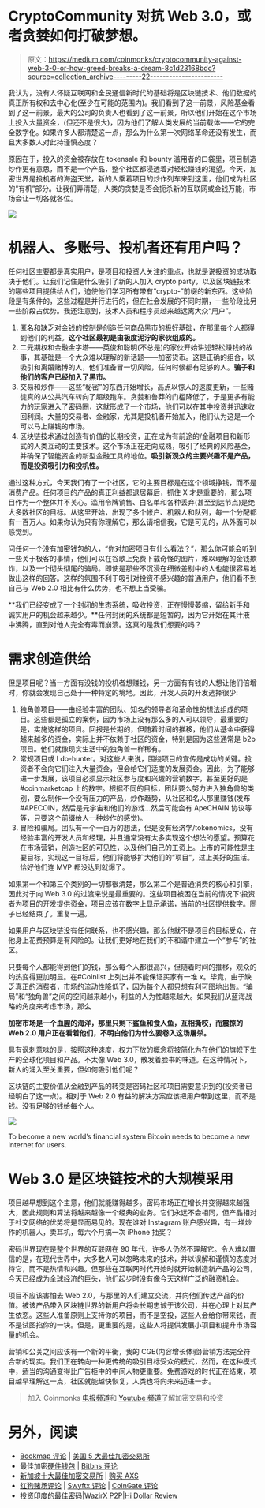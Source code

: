 # CryptoCommunity 对抗 Web 3.0，或者贪婪如何打破梦想。

> 原文：<https://medium.com/coinmonks/cryptocommunity-against-web-3-0-or-how-greed-breaks-a-dream-8c1d23168bdc?source=collection_archive---------22----------------------->

我认为，没有人怀疑互联网和全民通信新时代的基础将是区块链技术、他们数据的真正所有权和去中心化(至少在可能的范围内)。我们看到了这一前景，风险基金看到了这一前景，最大的公司的负责人也看到了这一前景，所以他们开始在这个市场上投入大量资金，(但还不是很大)，因为他们了解人类发展的当前载体——它的完全数字化。如果许多人都清楚这一点，那么为什么第一次网络革命还没有发生，而且大多数人对此持谨慎态度？

原因在于，投入的资金被存放在 tokensale 和 bounty 滥用者的口袋里，项目制造炒作更有意思，而不是一个产品，整个社区都浸透着对轻松赚钱的渴望。今天，加密世界是投机者的海盗天堂，新的人乘着项目的炒作列车来到这里，他们成为社区的“有机”部分。让我们弄清楚，人类的贪婪是否会扼杀新的互联网或金钱万能，市场会让一切各就各位。

![](img/bb53b392b65a8f4741f957544657cb1e.png)

# **机器人、多账号、投机者还有用户吗？**

任何社区主要都是真实用户，是项目和投资人关注的重点，也就是说投资的成功取决于他们。让我们记住是什么吸引了新的人加入 crypto party，以及区块链技术的哪些项目提供给人们，迫使他们学习所有带有“crypto-”前缀的新东西。这些阶段是有条件的，这些过程是并行进行的，但在社会发展的不同时期，一些阶段比另一些阶段占优势。我还注意到，技术人员和程序员越来越远离大众“用户”。

1.  匿名和缺乏对金钱的控制是创造任何商品黑市的极好基础，在那里每个人都得到他们的利益。**这个社区最初是由极度泥泞的家伙组成的。**
2.  二元期权和金融金字塔——英俊和聪明(不总是)的家伙开始讲述轻松赚钱的故事，其基础是一个大众难以理解的新话题——加密货币。这是正确的组合，以吸引和离婚赌博的人，他们准备冒一切风险，任何时候都有足够的人。**骗子和他们的客户已经加入了黑市。**
3.  交易和炒作——这些“秘密”的东西开始增长，高点以惊人的速度更新，一些赌徒真的从公共汽车转向了超级跑车。贪婪和鲁莽的门槛降低了，于是更多有能力的玩家进入了密码圈，这就形成了一个市场，他们可以在其中投资并迅速收回利润。大量的交易者、金融家，尤其是投机者开始加入，他们认为这是一个可以马上赚钱的市场。
4.  区块链技术通过创造有价值的长期投资，正在成为有前途的/金融项目和新形式的人类互动的主要技术。这个市场正在走向成熟，吸引了经典的风险基金，并确保了智能资金的新型金融工具的地位。**吸引新观众的主要兴趣不是产品，而是投资吸引力和投机性。**

通过这种方式，今天我们有了一个社区，它的主要目标是在这个领域挣钱，而不是消费产品。任何项目的产品的真正利益都退居幕后，抓住 X 才是重要的，那么项目作为一个整体并不关心。滥用令牌销售、白名单和各种丢弃(甚至到达节点)是绝大多数社区的目标。从这里开始，出现了多个帐户、机器人和队列，每一个分配都有一百万人。如果你认为只有你理解它，那么请相信我，它是可见的，从外面可以感觉到。

问任何一个没有加密钱包的人，“你对加密项目有什么看法？”，那么你可能会听到一些关于极客的事情，他们可以在谷歌上免费下载奇怪的图片，难以理解的金钱欺诈，以及一个彻头彻尾的骗局。即使是那些不沉浸在细微差别中的人也能很容易地做出这样的回答。这样的氛围不利于吸引对投资不感兴趣的普通用户，他们看不到自己与 Web 2.0 相比有什么优势，也不想上当受骗。

**我们已经变成了一个封闭的生态系统，吸收投资，正在慢慢萎缩，留给新手和诚实用户的机会越来越少。**任何封闭的系统都是短暂的，因为它开始在其汁液中沸腾，直到对他人完全有毒而崩溃。这真的是我们想要的吗？

# 需求创造供给

但是项目呢？当一方面有没钱的投机者想赚钱，另一方面有有钱的人想让他们倍增时，你就会发现自己处于一种特定的境地。因此，开发人员的开发选择很少:

1.  独角兽项目——由经验丰富的团队、知名的领导者和革命性的想法组成的项目。这些都是孤立的案例，因为市场上没有那么多的人可以领导，最重要的是，实施这样的项目。回报是长期的，但随着时间的推移，他们从基金中获得越来越多的资金，实际上并不依赖于社区的资金，特别是因为这些通常是 b2b 项目。他们就像现实生活中的独角兽一样稀有。
2.  常规项目或 I do-hunter。对这些人来说，围绕项目的宣传是成功的关键。投资者不会向它们注入大量资金，但会给它们适度的发展资金。因此，为了能够进一步发展，该项目必须显示社区参与度和兴趣的营销数字，甚至更好的是#coinmarketcap 上的数字。根据不同的目标，团队要么努力进入独角兽的类别，要么制作一个没有压力的产品，炒作趋势，从社区和名人那里赚钱(发布#APECOIN，然后是元宇宙和他们的游戏…然后可能会有 ApeCHAIN 协议等等，只要这个前缀给人一种炒作的感觉)。
3.  冒险和骗局。团队有一个一百万的想法，但是没有经济学/tokenomics，没有经验丰富的开发人员和经理，并且通常没有太多实现这个想法的愿望。预算花在市场营销，创造社区的可见性，以及他们自己的工资上。上市的可能性是主要目标，实现这一目标后，他们将能够扩大他们的“项目”，过上美好的生活。恰好他们连 MVP 都没达到就爆了。

如果第一个和第三个类别的一切都很清楚，那么第二个是普通消费的核心和引擎，因此对于向 Web 3.0 的过渡来说是最重要的。这些项目被困在当前的情况下:投资者为项目的开发提供资金，项目应该在数字上显示承诺，当前的社区提供数字。圈子已经结束了。重复一遍。

如果用户与区块链没有任何联系，也不感兴趣，那么他就不是项目的目标受众，在他身上花费预算是有风险的。让我们更好地在我们的不和谐中建立一个“参与”的社区。

只要每个人都能得到他们的钱，那么每个人都很高兴，但随着时间的推移，观众的灼热变得更加明显。在#Coinlist 上列出并不能保证买家有一堆 x。毕竟，由于缺乏真正的消费者，市场的流动性降低了，因为每个人都只想有利可图地出售。“骗局”和“独角兽”之间的空间越来越小，利益的人为性越来越大。如果我们从蓝海战略的角度来考虑市场，那么

**加密市场是一个血腥的海洋，那里只剩下鲨鱼和食人鱼，互相撕咬，而震惊的 Web 2.0 用户正在看着他们，不明白他们为什么要卷入这场屠杀。**

具有讽刺意味的是，按照这种速度，权力下放的概念将被简化为在他们的旗帜下生产的全球化项目和产品。不太像 Web 3.0，散发着脸书的味道。在这种情况下，新人的涌入至关重要，但如何吸引他们呢？

区块链的主要价值从金融到产品的转变是密码社区和项目需要意识到的(投资者已经明白了这一点)。相对于 Web 2.0 有益的解决方案应该把用户带到这里，而不是钱。没有足够的钱给每个人。

![](img/e35b69ae820ce499b5c79d6c9dae0a9f.png)

To become a new world’s financial system Bitcoin needs to become a new Internet for users.

# **Web 3.0 是区块链技术的大规模采用**

项目越早想到这个主意，他们就能赚得越多。密码市场正在增长并变得越来越强大，因此规则和算法将越来越像一个经典的业务。它们永远不会相同，但产品相对于社交网络的优势将是显而易见的。现在谁对 Instagram 账户感兴趣，有一堆炒作的机器人，卖耳机，每六个月搞一次 iPhone 抽奖？

密码世界现在是整个世界的互联网在 90 年代，许多人仍然不理解它。令人难以置信的是，在现代世界中，大多数人可以忽略未来的技术，并以误解和谨慎的态度对待它，而不是热情和兴趣。但那些在互联网时代开始时就开始制造新产品的公司，今天已经成为全球经济的巨头，他们起步时没有像今天这样广泛的融资机会。

项目不应该害怕去 Web 2.0，与那里的人们建立交流，并向他们传达产品的价值。被该产品带入区块链世界的新用户将会长期忠诚于该公司，并在心理上对其产生依恋。这些人准备原则上支持你的项目，而不是空投，这些人会给你带来钱，而不是试图掐你的一块。但是，更重要的是，这些人将提供发展小项目和提升市场容量的机会。

营销和公关之间应该有一个新的平衡，我的 CGE(内容增长体验)营销方法完全符合新的现实。我们正在转向一种更传统的吸引目标受众的模式，然而，在这种模式中，适当的沟通变得比广告柜中的中间人物更重要。免费游戏的时代正在结束，项目越早理解这一点，社区就能越快恢复，人类也将向未来迈进一步。

> 加入 Coinmonks [电报频道](https://t.me/coincodecap)和 [Youtube 频道](https://www.youtube.com/c/coinmonks/videos)了解加密交易和投资

# 另外，阅读

*   [Bookmap 评论](https://coincodecap.com/bookmap-review-2021-best-trading-software) | [美国 5 大最佳加密交易所](https://coincodecap.com/crypto-exchange-usa)
*   最佳加密[硬件钱包](/coinmonks/hardware-wallets-dfa1211730c6) | [Bitbns 评论](/coinmonks/bitbns-review-38256a07e161)
*   [新加坡十大最佳加密交易所](https://coincodecap.com/crypto-exchange-in-singapore) | [购买 AXS](https://coincodecap.com/buy-axs-token)
*   [红狗赌场评论](https://coincodecap.com/red-dog-casino-review) | [Swyftx 评论](https://coincodecap.com/swyftx-review) | [CoinGate 评论](https://coincodecap.com/coingate-review)
*   [投资印度的最佳密码](https://coincodecap.com/best-crypto-to-invest-in-india-in-2021)|[WazirX P2P](https://coincodecap.com/wazirx-p2p)|[Hi Dollar Review](https://coincodecap.com/hi-dollar-review)